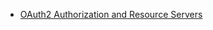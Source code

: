 * [OAuth2 Authorization and Resource Servers](https://howtodoinjava.com/spring-boot2/oauth2-auth-server/)
